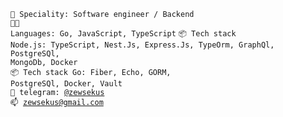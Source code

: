 <code>👷 Speciality: Software engineer / Backend</code><br>
<code>🧑‍💻 Languages: Go, JavaScript, TypeScript</code>
<code>📦 Tech stack Node.js: TypeScript, Nest.Js, Express.Js, TypeOrm, GraphQl, PostgreSQl, MongoDb, Docker </code><br>
<code>📦 Tech stack Go: Fiber, Echo, GORM, PostgreSQl, Docker, Vault </code><br>
<code>💬 telegram: [@zewsekus](https://telegram.me/zewsekus)</code><br>
<code>📫 [zewsekus@gmail.com](mailto:zewsekus@gmail.com)</code>
